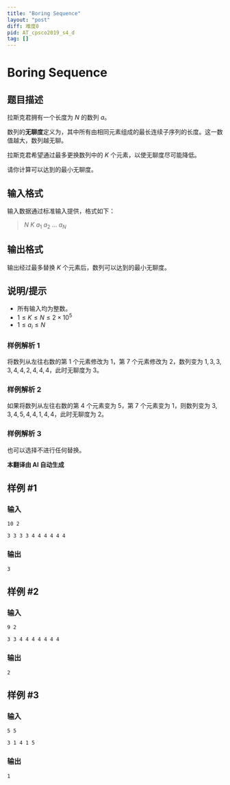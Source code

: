 ```yaml
---
title: "Boring Sequence"
layout: "post"
diff: 难度0
pid: AT_cpsco2019_s4_d
tag: []
---
```


# Boring Sequence

## 题目描述

拉斯克君拥有一个长度为 $N$ 的数列 $a$。

数列的**无聊度**定义为，其中所有由相同元素组成的最长连续子序列的长度。这一数值越大，数列越无聊。

拉斯克君希望通过最多更换数列中的 $K$ 个元素，以使无聊度尽可能降低。

请你计算可以达到的最小无聊度。

## 输入格式

输入数据通过标准输入提供，格式如下：

> $N$ $K$ $a_1$ $a_2$ $\ldots$ $a_N$

## 输出格式

输出经过最多替换 $K$ 个元素后，数列可以达到的最小无聊度。

## 说明/提示

- 所有输入均为整数。
- $1 \leq K \leq N \leq 2 \times 10^5$
- $1 \leq a_i \leq N$

### 样例解析 1

将数列从左往右数的第 $1$ 个元素修改为 $1$，第 $7$ 个元素修改为 $2$，数列变为 $1, 3, 3, 3, 4, 4, 2, 4, 4, 4$，此时无聊度为 $3$。

### 样例解析 2

如果将数列从左往右数的第 $4$ 个元素变为 $5$，第 $7$ 个元素变为 $1$，则数列变为 $3, 3, 4, 5, 4, 4, 1, 4, 4$，此时无聊度为 $2$。

### 样例解析 3

也可以选择不进行任何替换。

 **本翻译由 AI 自动生成**

## 样例 #1

### 输入

```
10 2
3 3 3 3 4 4 4 4 4 4
```

### 输出

```
3
```

## 样例 #2

### 输入

```
9 2
3 3 4 4 4 4 4 4 4
```

### 输出

```
2
```

## 样例 #3

### 输入

```
5 5
3 1 4 1 5
```

### 输出

```
1
```

